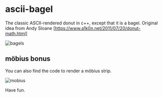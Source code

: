 # ascii-bagel
The classic ASCII-rendered donut in c++, except that it is a bagel. Original idea from Andy Sloane [https://www.a1k0n.net/2011/07/20/donut-math.html]

![bagels](https://user-images.githubusercontent.com/78908328/171273814-cfd902fb-7937-47d4-aafc-861460a673a1.gif)

## möbius bonus
You can also find the code to render a möbius strip.

![mobius](https://user-images.githubusercontent.com/78908328/171273826-fea727b7-4c8a-4cfc-ac47-e5a173a9dcb4.gif)

Have fun.
